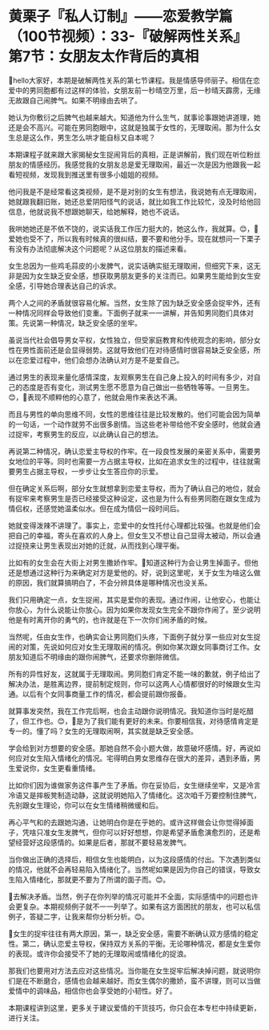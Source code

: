 # 黄栗子『私人订制』——恋爱教学篇（100节视频）：33-『破解两性关系』第7节：女朋友太作背后的真相

🎼hello大家好，本期是破解两性关系的第七节课程。我是情感导师丽子。相信在恋爱中的男同胞都有过这样的体验，女朋友前一秒晴空万里，后一秒晴天霹雳，无缘无故跟自己闹脾气。如果不明缘由去哄了。

她认为你敷衍之后脾气也越来越大。知道他为什么生气，就事论事跟她讲道理，她还是会不高兴。可能在男同胞眼中，这就是独属于女性的，无理取闹。那为什么女生总是这么作，男生怎么哄才能自标又自本呢？

本期课程子就来跟大家揭秘女生捉闹背后的真相，正是讲解前，我们现在听位粉丝朋友的情感经历。我感觉我的女朋友总是爱无理取闹，最近一次是因为他跟我一起看短视频，发现我到推送里有很多小姐姐的视频。

他问我是不是经常看这类视频，是不是对别的女生有想法，我说她有点无理取闹，她就跟我翻旧账，她还总爱阴阳怪气的说话，就比如我工作比较忙，没及时给他回信息，他就说我不想跟她聊天，给她解释，她也不说话。

我哄她她还是不依不饶的，说实话我工作压力挺大的，她这么作，我就算。😊，🎼爱她也受不了，所以我有时候真的很纠结，要不要和他分手。现在就想问一下栗子有没有办法彻底解决这个问题呢？从这位朋友的描述来看。

女生总因为一些鸡毛蒜皮的小发脾气，说实话确实挺无理取闹，但细究下来，这无非是因为女生缺乏安全感，想获取男朋友更多的关注而已。如果男生能给到女生安全感，引导她合理表达自己的诉求。

两个人之间的矛盾就很容易化解。当然，女生除了因为缺乏安全感会捉牢外，还有一种情况同样会导致他们变重。下面例子就来一一讲解，并告知男同胞们具体对策。先说第一种情况，缺乏安全感的坐牢。

虽说当代社会倡导男女平权，女性独立，但受家庭教育和传统观念的影响，部分女性在男性面前还是会显得弱势。这就导致他们在对待感情时很容易缺乏安全感，所以在恋爱过程中，他们会想办法确认对方是不是爱自己。

通过男生的表现来量化感情深度，友观察男生在自己身上投入的时间有多少，对自己的态度是否有变化，测试男生愿不愿意为自己做出一些牺牲等等。一旦男生。😊，🎼表现不顺粹他的心意了，他就会用作来表达不满。

而且与男性的单向思维不同，女性的思维往往是比较发散的。他们可能会因为简单的一句话，一个动作就劳不出很多剧情。当这些老补带给他不安全感时，他就会通过捉牢，考察男生的反应，以此确认自己的想法。

再说第二种情况，确认恋爱主导权的作牢。在一段良性发展的亲密关系中，需要男女地位的平等。同时也需要一方占据主导权，比如在追求女生的过程中，往往就需要男生占据主导权，一步步让女生答应你的示爱。

但在确定关系后啊，部分女生就想拿到恋爱主导权，而为了确认自己的地位，就会有捉牢来考察男生是否已经接受这种设定，这也是为什么有些男同胞在跟女生成为情侣权，还感觉她温柔似水。但在成为情侣一段时间后。

她就变得泼辣不讲理了。事实上，恋爱中的女性托付心理都比较强。也就是他们会把自己的幸福，寄头在喜欢的人身上。但女生又不想让自己显得太被动，所以会通过捉挠来让男生表现出对她的迁就，从而找到心理平衡。

比如有的女生会在大街上对男生撒娇作牢。🎼知道这种行为会让男生掉面子。但他还是想通过这种行为来确定对方是爱他的。好，说到这里呢，关于女生为啥这么做的原因，我们就算搞明白了，不会分辨具体是哪种情况也没关系。

我们只用确定一点，女生捉闹，其实是爱你的表现。通过作闹，让他安心，也能让你放心，为什么说能让你放心。因为如果你发现女生完全不跟你作闹了。至少说明他是有时离开你的勇气的，也许就是在下一次你们闹矛盾的时候。

当然呢，任由女生作，也确实会让男同胞们头疼，下面例子就分享一些应对女生捉闹的对策，先说如何应对女生无理取闹的情况。例如你某次跟女同事商讨工作。女朋友知道后不明缘由的跟你闹脾气，还要求你删除微信。

所有的异性好友，这就属于无理取闹。男同胞们肯定不能一味的歉就，例子给出了解决办法，是胜离边界，提前制定规则，你可以这两人心情都很好的时候跟女生沟通。以后有个女同事商量工作的情况，都会提前跟你报备。

就算事发突然，我在工作完后啊，也会主动跟你说明情况。我知道你当时是吃醋了，但工作也。😊，🎼是为了我们能有更好的未来。你要相信我，对待感情肯定是专一的。懂了吗？女生的无理取闹啊，其实就是缺乏安全感。

学会给到对方想要的安全感。那她自然不会小题大做，故意破坏感情。好，再说如何应对女生陷入情绪化的情况。宅得明白男女思维存在很大的差异，遇到矛盾，男生爱说你，女生更看重情绪。

比如你们因为谁做家务这件事产生了矛盾。你在妥协后，女生继续坐牢，又是冷言冷语又是摔板凳制造动静，这就说明她陷入了情绪化。这次咱千万要控制住脾气，先别跟女生理论，你可以在女生情绪稍微缓和后。

再心平气和的去跟她沟通，让她明白你是在乎她的。或许这样做会让你觉得掉面子，凭啥只准女生发脾气，但你可以好好想想，你是希望矛盾愈演愈烈的，还是希望经营好这段感情的。如果是后者，那就不要轻易发脾气。

当你做出正确的选择后，相信女生也能明白，以为这段感情的付出。下次遇到类似的情况，他就不会再轻易陷入情绪化了。当然呢如果是因为你自己的错误，导致女生陷入情绪化，那就更不要为了所谓的面子而。😊。

🎼去解决矛盾。当然，例子在你列举的情况可能并不全面，实际感情中的问题也许会更复杂。本期视频例子就不一一列举了。如果有这方面困扰的朋友，也可以私信例子，答疑二字，让我来帮你分析分析。😊。

🎼女生的捉牢往往有两大原因，第一，缺乏安全感，需要不断确认双方感情的稳定性。第二，确认恋爱主导权，保持双方关系的平衡。无论哪种情况，都是女生爱你的表现。或许你会接受不了她的无理取闹或情绪化的捉浪。

那我们也要用对方法去应对这些情况。当你能在女生捉牢后解决掉问题，就说明你们是在不断磨合，感情也会越来越好。而女生偶尔的撒娇，蛮不讲理，则可以当做爱情中的调味品，相信你也会享受她的小韧性。好了。

本期课程讲到这里，更多关于建议爱情的干货技巧，你只会在本专栏中持续更新，进行关注。
